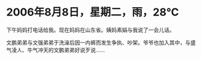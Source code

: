 # 2006年8月8日，星期二，雨，28℃

下午妈妈打电话给我。现在妈妈在山东省。姨妈素娟与我说了一会儿话。

文鹏弟弟与文强弟弟于洗澡后因一内裤而发生争执、吵架。爷爷也加入其中，与盛气凌人、牛气冲天的文鹏弟弟好说歹说……
